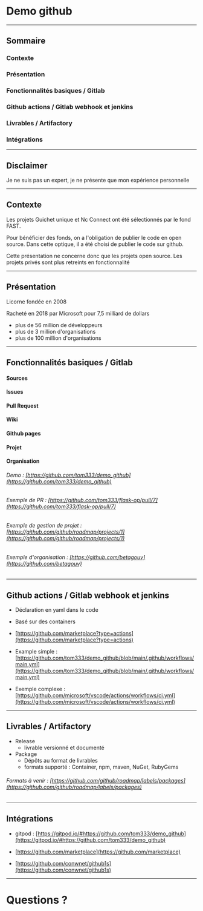# Demo github

---

## Sommaire

### Contexte
### Présentation 
### Fonctionnalités basiques / Gitlab
### Github actions / Gitlab webhook et jenkins
### Livrables / Artifactory
### Intégrations

---
 
## Disclaimer

Je ne suis pas un expert, je ne présente que mon expérience personnelle

--- 

## Contexte

Les projets Guichet unique et Nc Connect ont été sélectionnés par le fond FAST.

Pour bénéficier des fonds, on a l'obligation de publier le code en open source.
Dans cette optique, il a été choisi de publier le code sur github.

Cette présentation ne concerne donc que les projets open source. Les projets privés sont plus retreints en fonctionnalité

---

## Présentation

Licorne fondée en 2008

Racheté en 2018 par Microsoft pour 7,5 milliard de dollars

- plus de 56 million de développeurs
- plus de 3 million d'organisations
- plus de 100 million d'organisations

---
## Fonctionnalités basiques / Gitlab

#### Sources
#### Issues
#### Pull Request
#### Wiki
#### Github pages
#### Projet
#### Organisation

###### Demo : [https://github.com/tom333/demo_github](https://github.com/tom333/demo_github)

###### Exemple de PR : [https://github.com/tom333/flask-op/pull/7](https://github.com/tom333/flask-op/pull/7)

###### Exemple de gestion de projet : [https://github.com/github/roadmap/projects/1](https://github.com/github/roadmap/projects/1)

###### Exemple d'organisation : [https://github.com/betagouv](https://github.com/betagouv)

---
## Github actions / Gitlab webhook et jenkins

- Déclaration en yaml dans le code
- Basé sur des containers

 
- [https://github.com/marketplace?type=actions](https://github.com/marketplace?type=actions)
- Example simple : [https://github.com/tom333/demo_github/blob/main/.github/workflows/main.yml](https://github.com/tom333/demo_github/blob/main/.github/workflows/main.yml)
- Exemple complexe : [https://github.com/microsoft/vscode/actions/workflows/ci.yml](https://github.com/microsoft/vscode/actions/workflows/ci.yml)

---

## Livrables / Artifactory

- Release
    - livrable versionné et documenté
- Package 
    - Dépôts au format de livrables
    - formats supporté : Container, npm, maven, NuGet, RubyGems

###### Formats à venir : [https://github.com/github/roadmap/labels/packages](https://github.com/github/roadmap/labels/packages)

--- 
## Intégrations

- gitpod : [https://gitpod.io/#https://github.com/tom333/demo_github](https://gitpod.io/#https://github.com/tom333/demo_github)

- [https://github.com/marketplace](https://github.com/marketplace)

- [https://github.com/conwnet/github1s](https://github.com/conwnet/github1s)

---
# Questions ?